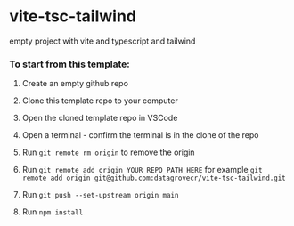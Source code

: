 # vite-tsc-tailwind

empty project with vite and typescript and tailwind

### To start from this template:

1. Create an empty github repo

2. Clone this template repo to your computer

3. Open the cloned template repo in VSCode

4. Open a terminal - confirm the terminal is in the clone of the repo

5. Run `git remote rm origin` to remove the origin 

6. Run `git remote add origin YOUR_REPO_PATH_HERE` for example `git remote add origin git@github.com:datagrovecr/vite-tsc-tailwind.git`

7. Run `git push --set-upstream origin main`

8. Run `npm install`
